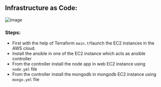 
## Infrastructure as Code:

![image](https://user-images.githubusercontent.com/97250268/202718791-505c8e7a-a1ef-4f0e-abef-b5cf03de6633.png)

### Steps:

- First with the help of Terraform `main.tf`launch the EC2 instances in the AWS cloud.
- Install the ansible  in one of the EC2 instance which acts as ansible controller
- From the controller install the node app in web EC2 instance using `node.yml` file
- From the controller install the mongodb  in mongodb EC2 instance using `mongo.yml` file


